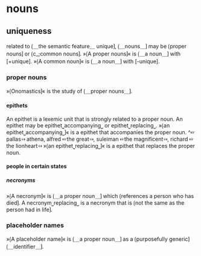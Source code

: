 
# nouns

## uniqueness

related to ⟮＿the semantic feature＿ unique⟯, ⟮＿nouns＿⟯ may be ⟮proper nouns⟯ or ⟮c_;common nouns⟯.
»⟮A proper nouns⟯« is ⟮＿a noun＿⟯ with [+unique].
»⟮A common noun⟯« is ⟮＿a noun＿⟯ with [-unique].

### proper nouns

»⟮Onomastics⟯« is the study of ⟮＿proper nouns＿⟯.

#### epithets

An epithet is a lexemic unit that is strongly related to a proper noun.
An epithet may be epithet⎵accompanying⎵ or epithet⎵replacing⎵.
»⟮an epithet⎵accompanying⎵⟯« is a epithet that accompanies the proper noun.
^☞pallas☜ athena, alfred ☞the great☜, suleiman ☞the magnificent☜, richard ☞the lionheart☜
»⟮an epithet⎵replacing⎵⟯« is a epithet that replaces the proper noun.

#### people in certain states

##### necronyms

»⟮A necronym⟯« is ⟮＿a proper noun＿⟯ which ⟮references a person who has died⟯.
A necronym⎵replacing⎵ is a necronym that is ⟮not the same as the person had in life⟯.

### placeholder names

»⟮A placeholder name⟯« is ⟮＿a proper noun＿⟯ as a ⟮purposefully generic⟯ ⟮＿identifier＿⟯.